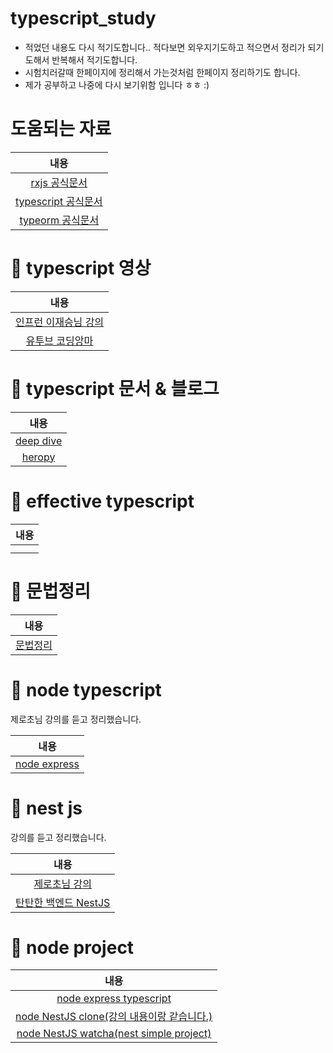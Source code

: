 # typescript_study

- 적었던 내용도 다시 적기도합니다.. 적다보면 외우지기도하고 적으면서 정리가 되기도해서
  반복해서 적기도합니다.
- 시험치러갈때 한페이지에 정리해서 가는것처럼 한페이지 정리하기도 합니다.
- 제가 공부하고 나중에 다시 보기위함 입니다 ㅎㅎ :)

# 도움되는 자료

|                                         내용                                          |
| :-----------------------------------------------------------------------------------: |
| [rxjs 공식문서](https://github.com/smilejakdu/typescript_study/tree/main/inflean_lee) |
|    [typescript 공식문서](https://www.typescriptlang.org/docs/handbook/intro.html)     |
|                       [typeorm 공식문서](https://typeorm.io/#/)                       |

# 📌 typescript 영상

|                                             내용                                             |
| :------------------------------------------------------------------------------------------: |
| [인프런 이재승님 강의](https://github.com/smilejakdu/typescript_study/tree/main/inflean_lee) |
|   [유투브 코딩앙마](https://github.com/smilejakdu/typescript_study/tree/main/coding_devil)   |

# 📌 typescript 문서 & 블로그

|                              내용                               |
| :-------------------------------------------------------------: |
| [deep dive](https://radlohead.gitbook.io/typescript-deep-dive/) |
|      [heropy](https://heropy.blog/2020/01/27/typescript/)       |

# 📌 effective typescript

|                              내용                               |
| :-------------------------------------------------------------: |
| []() |
|      []()       |

# 📌 문법정리

|                           내용                           |
| :------------------------------------------------------: |
| [문법정리](https://velog.io/@ash3767/typescript-grammar) |

# 📌 node typescript

제로초님 강의를 듣고 정리했습니다.

|                                           내용                                           |
| :--------------------------------------------------------------------------------------: |
| [node express](https://github.com/smilejakdu/typescript_study/blob/main/node-typescript) |

# 📌 nest js

강의를 듣고 정리했습니다.

|                                       내용                                       |
| :------------------------------------------------------------------------------: |
| [제로초님 강의](https://github.com/smilejakdu/typescript_study/blob/main/nestjs) |
|    [탄탄한 백엔드 NestJS](https://github.com/smilejakdu/solid_backend_nestjs)    |

# 📌 node project

|                                               내용                                               |
| :----------------------------------------------------------------------------------------------: |
|               [node express typescript](https://github.com/smilejakdu/node-watcha)               |
| [node NestJS clone(강의 내용이랑 같습니다.)](https://github.com/smilejakdu/node-bird-nest-clone) |
|       [node NestJS watcha(nest simple project)](https://github.com/smilejakdu/nest-watcha)       |
